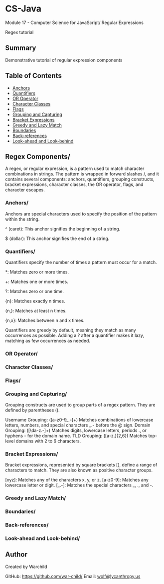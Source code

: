 # CS-Java
Module 17 - Computer Science for JavaScript/ Regular Expressions

Regex tutorial 

## Summary

Demonstrative tutorial of regular expression components 

## Table of Contents

- [Anchors](#anchors)
- [Quantifiers](#quantifiers)
- [OR Operator](#or-operator)
- [Character Classes](#character-classes)
- [Flags](#flags)
- [Grouping and Capturing](#grouping-and-capturing)
- [Bracket Expressions](#bracket-expressions)
- [Greedy and Lazy Match](#greedy-and-lazy-match)
- [Boundaries](#boundaries)
- [Back-references](#back-references)
- [Look-ahead and Look-behind](#look-ahead-and-look-behind)




## Regex Components/

A regex, or regular expression, is a pattern used to match character combinations in strings. The pattern is wrapped in forward slashes /, and it contains several components: anchors, quantifiers, grouping constructs, bracket expressions, character classes, the OR operator, flags, and character escapes. 

### Anchors/

Anchors are special characters used to specify the position of the pattern within the string.

^ (caret): This anchor signifies the beginning of a string.

$ (dollar): This anchor signifies the end of a string.


### Quantifiers/

Quantifiers specify the number of times a pattern must occur for a match.

*: Matches zero or more times.

+: Matches one or more times.

?: Matches zero or one time.

{n}: Matches exactly n times.

{n,}: Matches at least n times.

{n,x}: Matches between n and x times.

Quantifiers are greedy by default, meaning they match as many occurrences as possible. Adding a ? after a quantifier makes it lazy, matching as few occurrences as needed.

### OR Operator/

### Character Classes/

### Flags/

### Grouping and Capturing/

Grouping constructs are used to group parts of a regex pattern. They are defined by parentheses ().

Username Grouping: ([a-z0-9_.-]+)
Matches combinations of lowercase letters, numbers, and special characters _.- before the @ sign.
Domain Grouping: ([\da-z.-]+)
Matches digits, lowercase letters, periods ., or hyphens - for the domain name.
TLD Grouping: ([a-z.]{2,6})
Matches top-level domains with 2 to 6 characters.

### Bracket Expressions/

Bracket expressions, represented by square brackets [], define a range of characters to match. They are also known as positive character groups.

[xyz]: Matches any of the characters x, y, or z.
[a-z0-9]: Matches any lowercase letter or digit.
[_.-]: Matches the special characters _, ., and -.

### Greedy and Lazy Match/

### Boundaries/

### Back-references/

### Look-ahead and Look-behind/

## Author

Created by Warchild

GitHub: https://github.com/war-child/
Email: wolf@lycanthropy.us
